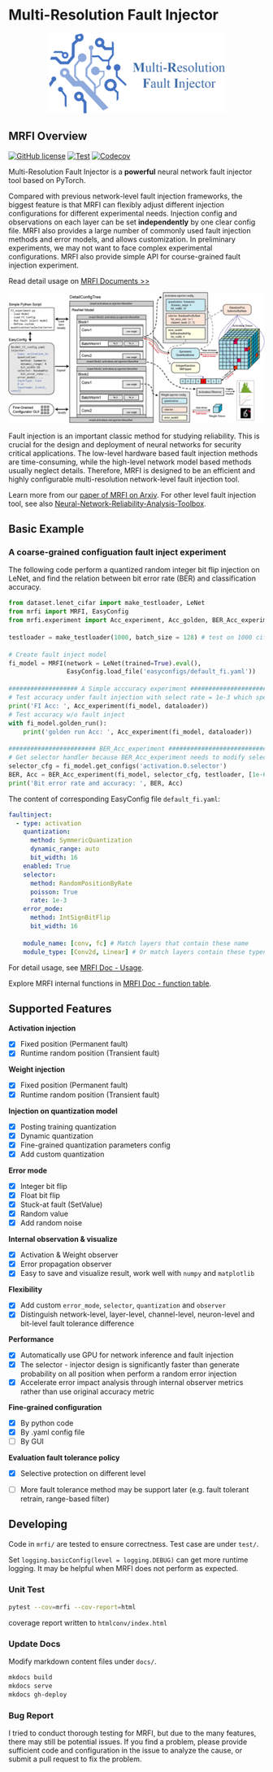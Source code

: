 # Multi-Resolution Fault Injector

<p dir="auto" align="center">
<img src="docs/assets/logo_name.png" width=350)>
</p>

## MRFI Overview
[![GitHub license](https://img.shields.io/github/license/fffasttime/MRFI)](https://github.com/fffasttime/MRFI/blob/master/LICENSE)
[![Test](https://github.com/fffasttime/MRFI/actions/workflows/codecov.yml/badge.svg)](https://github.com/fffasttime/MRFI/actions/workflows/codecov.yml)
[![Codecov](https://codecov.io/gh/fffasttime/MRFI/branch/main/graph/badge.svg)](https://codecov.io/gh/fffasttime/MRFI)

Multi-Resolution Fault Injector is a **powerful** neural network fault injector tool based on PyTorch.

Compared with previous network-level fault injection frameworks, the biggest feature is that MRFI can flexibly adjust different injection configurations for different experimental needs. 
Injection config and observations on each layer can be set **independently** by one clear config file. 
MRFI also provides a large number of commonly used fault injection methods and error models, and allows customization.
In preliminary experiments, we may not want to face complex experimental configurations. MRFI also provide simple API for course-grained fault injection experiment.

Read detail usage on [MRFI Documents >>](https://fffasttime.github.io/MRFI/)

![Overview Pic](/docs/assets/overviewpic.png)

Fault injection is an important classic method for studying reliability. 
This is crucial for the design and deployment of neural networks for security critical applications.
The low-level hardware based fault injection methods are time-consuming, 
while the high-level network model based methods usually neglect details.
Therefore, MRFI is designed to be an efficient and highly configurable multi-resolution network-level fault injection tool.

Learn more from our [paper of MRFI on Arxiv](https://arxiv.org/pdf/2306.11758.pdf). For other level fault injection tool, see also [Neural-Network-Reliability-Analysis-Toolbox](https://github.com/fffasttime/Neural-Network-Reliability-Analysis-Toolbox).

## Basic Example

### A coarse-grained configuation fault inject experiment
The following code perform a quantized random integer bit flip injection on LeNet, 
and find the relation between bit error rate (BER) and classification accuracy.

```python title="LeNet default fault injection"
from dataset.lenet_cifar import make_testloader, LeNet
from mrfi import MRFI, EasyConfig
from mrfi.experiment import Acc_experiment, Acc_golden, BER_Acc_experiment

testloader = make_testloader(1000, batch_size = 128) # test on 1000 cifar-10 images

# Create fault inject model
fi_model = MRFI(network = LeNet(trained=True).eval(), 
                EasyConfig.load_file('easyconfigs/default_fi.yaml'))

################### A Simple acccuracy experiment #####################
# Test accuracy under fault injection with select rate = 1e-3 which specified in "default_fi.yaml"
print('FI Acc: ', Acc_experiment(fi_model, dataloader))
# Test accuracy w/o fault inject
with fi_model.golden_run():
    print('golden run Acc: ', Acc_experiment(fi_model, dataloader))

######################## BER_Acc_experiment ###########################
# Get selector handler because BER_Acc_experiment needs to modify selection rate in experiment
selector_cfg = fi_model.get_configs('activation.0.selector')
BER, Acc = BER_Acc_experiment(fi_model, selector_cfg, testloader, [1e-6, 1e-5, 1e-4, 1e-3])
print('Bit error rate and accuracy: ', BER, Acc)
```

The content of corresponding EasyConfig file `default_fi.yaml`:
```yaml
faultinject:
  - type: activation
    quantization:
      method: SymmericQuantization
      dynamic_range: auto
      bit_width: 16
    enabled: True
    selector:
      method: RandomPositionByRate
      poisson: True
      rate: 1e-3
    error_mode:
      method: IntSignBitFlip
      bit_width: 16

    module_name: [conv, fc] # Match layers that contain these name
    module_type: [Conv2d, Linear] # Or match layers contain these typename
```

For detail usage, see [MRFI Doc - Usage](https://fffasttime.github.io/MRFI/usage/).

Explore MRFI internal functions in [MRFI Doc - function table](https://fffasttime.github.io/MRFI/function_table/).

## Supported Features

**Activation injection**

- [x] Fixed position (Permanent fault)
- [x] Runtime random position (Transient fault)

**Weight injection**

- [x] Fixed position (Permanent fault)
- [x] Runtime random position (Transient fault)

**Injection on quantization model**

- [x] Posting training quantization
- [x] Dynamic quantization
- [x] Fine-grained quantization parameters config
- [x] Add custom quantization

**Error mode**

- [x] Integer bit flip
- [x] Float bit flip
- [x] Stuck-at fault (SetValue)
- [x] Random value
- [x] Add random noise

**Internal observation & visualize**

- [x] Activation & Weight observer
- [x] Error propagation observer
- [x] Easy to save and visualize result, work well with `numpy` and `matplotlib`

**Flexibility**

- [x] Add custom `error_mode`, `selector`, `quantization` and `observer`
- [x] Distinguish network-level, layer-level, channel-level, neuron-level and bit-level fault tolerance difference

**Performance**

- [x] Automatically use GPU for network inference and fault injection
- [x] The selector - injector design is significantly faster than generate probability on all position when perform a random error injection
- [x] Accelerate error impact analysis through internal observer metrics rather than use original accuracy metric

**Fine-grained configuration**

- [x] By python code
- [x] By .yaml config file
- [ ] By GUI

**Evaluation fault tolerance policy**

- [x] Selective protection on different level
- [ ] More fault tolerance method may be support later (e.g. fault tolerant retrain, range-based filter)


## Developing

Code in `mrfi/` are tested to ensure correctness. Test case are under `test/`.

Set `logging.basicConfig(level = logging.DEBUG)` can get more runtime logging. It may be helpful when MRFI does not perform as expected.

### Unit Test

```bash
pytest --cov=mrfi --cov-report=html
```
coverage report written to `htmlconv/index.html`

### Update Docs

Modify markdown content files under `docs/`.
```bash
mkdocs build
mkdocs serve
mkdocs gh-deploy
```

### Bug Report

I tried to conduct thorough testing for MRFI, but due to the many features, there may still be potential issues. 
If you find a problem, please provide sufficient code and configuration in the issue to analyze the cause, or submit a pull request to fix the problem.
